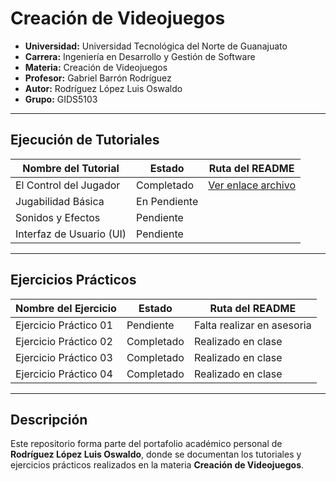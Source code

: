 # Creación de Videojuegos

- **Universidad:** Universidad Tecnológica del Norte de Guanajuato  
- **Carrera:** Ingeniería en Desarrollo y Gestión de Software  
- **Materia:** Creación de Videojuegos  
- **Profesor:** Gabriel Barrón Rodríguez  
- **Autor:** Rodríguez López Luis Oswaldo  
- **Grupo:** GIDS5103  

---

## Ejecución de Tutoriales

| Nombre del Tutorial         | Estado      | Ruta del README |
|-----------------------------|--------------|-----------------|
| El Control del Jugador      | Completado | [Ver enlace archivo](https://docs.google.com/document/d/1GqfgQTksLk3Rhf_INSn8aV_M8sbDctXSHwTa4Ev8JZQ/edit?usp=sharing) |
| Jugabilidad Básica          | En Pendiente |  |
| Sonidos y Efectos           | Pendiente |  |
| Interfaz de Usuario (UI)    | Pendiente |  |

---

## Ejercicios Prácticos

| Nombre del Ejercicio        | Estado       | Ruta del README |
|-----------------------------|--------------|-----------------|
| Ejercicio Práctico 01       | Pendiente | Falta realizar en asesoria |
| Ejercicio Práctico 02       | Completado |Realizado en clase |
| Ejercicio Práctico 03      | Completado |Realizado en clase |
| Ejercicio Práctico 04      | Completado |Realizado en clase |

---

## Descripción  

Este repositorio forma parte del portafolio académico personal de **Rodríguez López Luis Oswaldo**, donde se documentan los tutoriales y ejercicios prácticos realizados en la materia **Creación de Videojuegos**.
